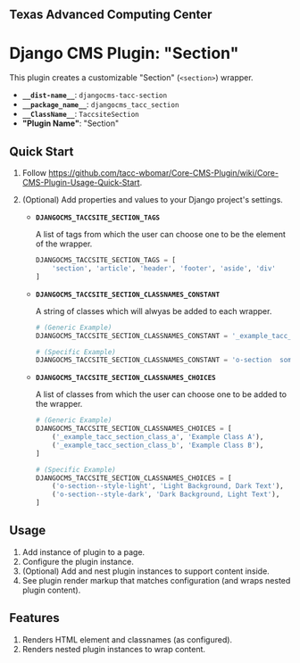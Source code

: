 ## Texas Advanced Computing Center
# Django CMS Plugin: "Section"

This plugin creates a customizable "Section" (`<section>`) wrapper.

- __`__dist-name__`__: `djangocms-tacc-section`
- __`__package_name__`__: `djangocms_tacc_section`
- __`__ClassName__`__: `TaccsiteSection`
- __"Plugin Name"__: "Section"

## Quick Start

1. Follow https://github.com/tacc-wbomar/Core-CMS-Plugin/wiki/Core-CMS-Plugin-Usage-Quick-Start.

2. (Optional) Add properties and values to your Django project's settings.

    - __`DJANGOCMS_TACCSITE_SECTION_TAGS`__

        A list of tags from which the user can choose one to be the element of the wrapper.

        ```python
        DJANGOCMS_TACCSITE_SECTION_TAGS = [
            'section', 'article', 'header', 'footer', 'aside', 'div'
        ]
        ```

    - __`DJANGOCMS_TACCSITE_SECTION_CLASSNAMES_CONSTANT`__

        A string of classes which will alwyas be added to each wrapper.

        ```python
        # (Generic Example)
        DJANGOCMS_TACCSITE_SECTION_CLASSNAMES_CONSTANT = '_example_tacc_section_class_constant'
        ```

        ```python
        # (Specific Example)
        DJANGOCMS_TACCSITE_SECTION_CLASSNAMES_CONSTANT = 'o-section  some-other-constant'
        ```

    - __`DJANGOCMS_TACCSITE_SECTION_CLASSNAMES_CHOICES`__

        A list of classes from which the user can choose one to be added to the wrapper.

        ```python
        # (Generic Example)
        DJANGOCMS_TACCSITE_SECTION_CLASSNAMES_CHOICES = [
            ('_example_tacc_section_class_a', 'Example Class A'),
            ('_example_tacc_section_class_b', 'Example Class B'),
        ]
        ```

        ```python
        # (Specific Example)
        DJANGOCMS_TACCSITE_SECTION_CLASSNAMES_CHOICES = [
            ('o-section--style-light', 'Light Background, Dark Text'),
            ('o-section--style-dark', 'Dark Background, Light Text'),
        ]
        ```

## Usage

1. Add instance of plugin to a page.
1. Configure the plugin instance.
1. (Optional) Add and nest plugin instances to support content inside.
1. See plugin render markup that matches configuration (and wraps nested plugin content).

## Features

1. Renders HTML element and classnames (as configured).
1. Renders nested plugin instances to wrap content.
